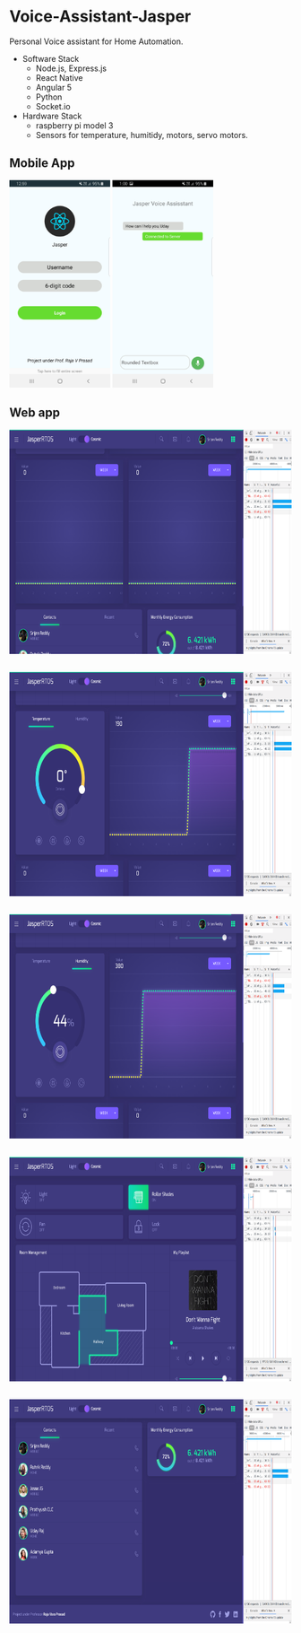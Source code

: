 # Voice-Assistant-Jasper
Personal Voice assistant for Home Automation.

- Software Stack
  - Node.js, Express.js
  - React Native
  - Angular 5
  - Python
  - Socket.io
- Hardware Stack
  - raspberry pi model 3
  - Sensors for temperature, humitidy, motors, servo motors.

## Mobile App

<img src="https://github.com/udayrajsawhney/Voice-Assistant-Jasper/blob/master/screenshots/app2.jpg" width="180" height="370"/> <img src="https://github.com/udayrajsawhney/Voice-Assistant-Jasper/blob/master/screenshots/app1.jpg" width="180" height="370"/>

## Web app

<img src="https://github.com/udayrajsawhney/Voice-Assistant-Jasper/blob/master/screenshots/1.png" width="640" height="400"/><br>

## 

<img src="https://github.com/udayrajsawhney/Voice-Assistant-Jasper/blob/master/screenshots/2.png" width="640" height="400"/><br>

## 

<img src="https://github.com/udayrajsawhney/Voice-Assistant-Jasper/blob/master/screenshots/3.png" width="640" height="400"/><br>

## 

<img src="https://github.com/udayrajsawhney/Voice-Assistant-Jasper/blob/master/screenshots/4.png" width="640" height="400"/><br>

## 

<img src="https://github.com/udayrajsawhney/Voice-Assistant-Jasper/blob/master/screenshots/5.png" width="640" height="400"/>
